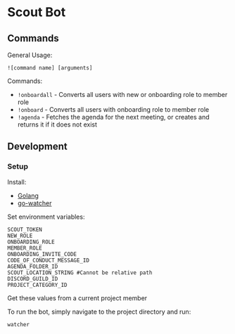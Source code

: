 # Scout Bot
## Commands
General Usage:
```
![command name] [arguments]
```
Commands:
- `!onboardall` - Converts all users with new or onboarding role to member role
- `!onboard` - Converts all users with onboarding role to member role
- `!agenda` - Fetches the agenda for the next meeting, or creates and returns it if it does not exist
## Development
### Setup
Install:
- [Golang](https://golang.org/)
- [go-watcher](https://github.com/canthefason/go-watcher)

Set environment variables:
```
SCOUT_TOKEN
NEW_ROLE
ONBOARDING_ROLE
MEMBER_ROLE
ONBOARDING_INVITE_CODE
CODE_OF_CONDUCT_MESSAGE_ID
AGENDA_FOLDER_ID
SCOUT_LOCATION_STRING #Cannot be relative path
DISCORD_GUILD_ID
PROJECT_CATEGORY_ID
```
Get these values from a current project member

To run the bot, simply navigate to the project directory and run:
```
watcher
```
